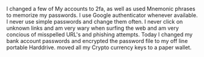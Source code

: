 I changed a few of My accounts to 2fa, as well as used Mnemonic phrases to memorize my passwords. I use Google authenticator whenever available. I never use simple passwords and change them often. I never click on unknown links and am very wary when surfing the web and am very concious of misspelled URL's and phishing attempts. Today I changed my bank account passwords and encrypted the password file to my off line portable Harddrive. moved all my Crypto currency keys to a paper wallet.